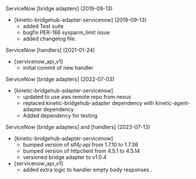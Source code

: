 ServiceNow \[bridge adapters\] (2019-09-13)
  * \[kinetic-bridgehub-adapter-servicenow\] (2019-09-13)
    * added Test suite
    * bugfix PER-166 sysparm_limit issue
    * added changelog file.

ServiceNow \[handlers\] (2021-01-24)
  * \[servicenow_api_v1\] 
    * initial commit of new handler

ServiceNow [bridge adapters] (2022-07-03)
  * \[kinetic-bridgehub-adapter-servicenow\]
    * updated to use aws remote repo from nexus
    * replaced kinetic-bridgehub-adapter dependency with kinetic-agent-adapter dependency
    * Added dependency for testing

ServiceNow \[bridge adapters\] and \[handlers\] (2023-07-13)
  * \[kinetic-bridgehub-adapter-servicenow\]
    * bumped version of slf4j-api from 1.7.10 to 1.7.36
    * bumped version of httpclient from 4.5.1 to 4.5.14
    * versioned bridge adapter to v1.0.4
  * \[servicenow_api_v1\]
    * added extra logic to handler empty body responses .
